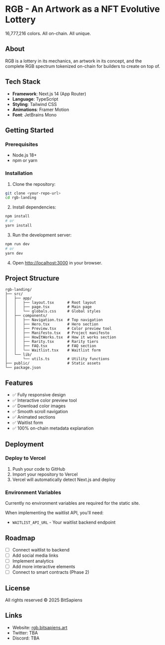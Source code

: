 # RGB - An Artwork as a NFT Evolutive Lottery

16,777,216 colors. All on-chain. All unique.

## About

RGB is a lottery in its mechanics, an artwork in its concept, and the complete RGB spectrum tokenized on-chain for builders to create on top of.

## Tech Stack

- **Framework**: Next.js 14 (App Router)
- **Language**: TypeScript
- **Styling**: Tailwind CSS
- **Animations**: Framer Motion
- **Font**: JetBrains Mono

## Getting Started

### Prerequisites

- Node.js 18+ 
- npm or yarn

### Installation

1. Clone the repository:
```bash
git clone <your-repo-url>
cd rgb-landing
```

2. Install dependencies:
```bash
npm install
# or
yarn install
```

3. Run the development server:
```bash
npm run dev
# or
yarn dev
```

4. Open [http://localhost:3000](http://localhost:3000) in your browser.

## Project Structure

```
rgb-landing/
├── src/
│   ├── app/
│   │   ├── layout.tsx      # Root layout
│   │   ├── page.tsx        # Main page
│   │   └── globals.css     # Global styles
│   ├── components/
│   │   ├── Navigation.tsx  # Top navigation
│   │   ├── Hero.tsx        # Hero section
│   │   ├── Preview.tsx     # Color preview tool
│   │   ├── Manifesto.tsx   # Project manifesto
│   │   ├── HowItWorks.tsx  # How it works section
│   │   ├── Rarity.tsx      # Rarity tiers
│   │   ├── FAQ.tsx         # FAQ section
│   │   └── Waitlist.tsx    # Waitlist form
│   └── lib/
│       └── utils.ts        # Utility functions
├── public/                 # Static assets
└── package.json
```

## Features

- ✅ Fully responsive design
- ✅ Interactive color preview tool
- ✅ Download color images
- ✅ Smooth scroll navigation
- ✅ Animated sections
- ✅ Waitlist form
- ✅ 100% on-chain metadata explanation

## Deployment

### Deploy to Vercel

1. Push your code to GitHub
2. Import your repository to Vercel
3. Vercel will automatically detect Next.js and deploy

### Environment Variables

Currently no environment variables are required for the static site.

When implementing the waitlist API, you'll need:
- `WAITLIST_API_URL` - Your waitlist backend endpoint

## Roadmap

- [ ] Connect waitlist to backend
- [ ] Add social media links
- [ ] Implement analytics
- [ ] Add more interactive elements
- [ ] Connect to smart contracts (Phase 2)

## License

All rights reserved © 2025 BitSapiens

## Links

- Website: [rgb.bitsapiens.art](https://rgb.bitsapiens.art)
- Twitter: TBA
- Discord: TBA